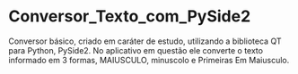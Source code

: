# Conversor_Texto_com_PySide2
 Conversor básico, criado em caráter de estudo, utilizando a biblioteca QT para Python, PySide2. No aplicativo em questão ele converte o texto informado em 3 formas, MAIUSCULO, minuscolo e Primeiras Em Maiusculo. 
